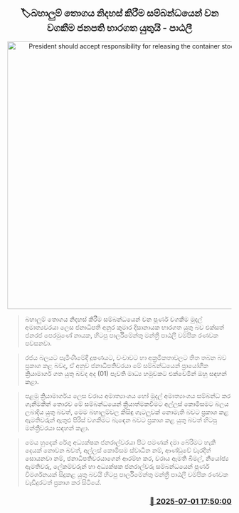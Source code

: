 <p align='center'><b><h2 align='center' title='President should accept responsibility for releasing the container stock - Patali'>🏷බහාලුම් තොගය නිදහස් කිරීම සම්බන්ධයෙන් වන වගකීම ජනපති භාරගත යුතුයි - පාඨලී</h2></b></p>
<p align='center'><img src='https://helakuru.sgp1.cdn.digitaloceanspaces.com/esana/images/lib/patali-champika-ranawaka2.jpg' width='600' alt='President should accept responsibility for releasing the container stock - Patali'></p>

> බහාලුම් තොගය නිදහස් කිරීම සම්බන්ධයෙන් වන පූර්ණ වගකීම මුදල් අමාත්‍යවරයා ලෙස ජනාධිපති අනුර කුමාර දිසානායක භාරගත යුතු බව එක්සත් ජනරජ පෙරමුණේ නායක, හිටපු පාර්ලිමේන්තු මන්ත්‍රී පාඨලී චම්පික රණවක පවසනවා.

> රජය බලයට පැමිණීමේදී දූෂණයට, චංචාවට හා අක්‍රමිකතාවලට තිත තබන බව ප්‍රකාශ කළ බවද, ඒ අනුව ජනාධිපතිවරයා මේ සම්බන්ධයෙන් ප්‍ර‍ායෝගික ක්‍රියාමාර්ග ගත යුතු බවද අද (01) පැවති මාධ්‍ය හමුවකට එක්වෙමින් ඔහු සඳහන් කළා.

> පළමු ක්‍රියාමාර්ගය ලෙස වරාය අමාත්‍යාංශය හෝ මුදල් අමාත්‍යාංශය සම්බන්ධ කර ගැනීමකින් තොරව මේ සම්බන්ධයෙන් ක්‍රියාත්මකවීමට අල්ලස් කොමිසමට බලය ලබාදිය යුතු බවත්, මෙම බහාලුම්වල කිසිඳු ගැටලුවක් නොමැති බවට ප්‍රකාශ කළ ඇමතිවරුන් ඇතුළු පිරිස් වගකීමට බැ‍‍‍ඳෙන බවට ප්‍රකාශ කළ යුතු බවත් හිටපු මන්ත්‍රීවරයා සඳහන් කළා.

> මෙය හුදෙක් රේගු අධ්‍යක්ෂක ජනරාල්වරයා පිට පමණක් දමා බේරිමට හැකි දෙයක් නොවන බවත්, අල්ලස් කොමිසම ස්වාධීන නම්, ආණ්ඩුවේ වැරදිත් සොයනවා නම්, ජනාධිපතිවරයාගෙන් ආරම්භ කර, වරාය ඇමති බිමල්, නියෝජ්‍ය ඇමතිවරු, ලේකම්වරුන් හා අධ්‍යක්ෂක ජනරාල්වරු සම්බන්ධයෙන් පූර්ණ විමර්ශනයක් සිදුකළ යුතු බවයි හිටපු පාර්ලිමේන්තු මන්ත්‍රී පාඨලී චම්පික රණවක වැඩිදුරටත් ප්‍රකාශ කර සිටියේ.



<h3 align='right'><a href='https://www.helakuru.lk/esana/p/111497/'>📅 2025-07-01 17:50:00</a></h3>

